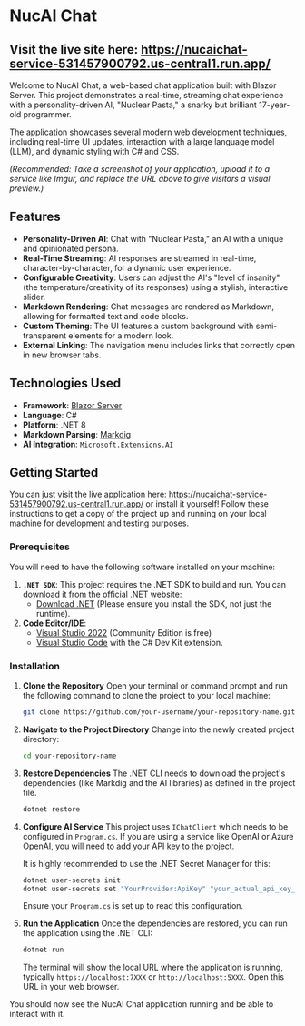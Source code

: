 # NucAI Chat 
## Visit the live site here: https://nucaichat-service-531457900792.us-central1.run.app/

Welcome to NucAI Chat, a web-based chat application built with Blazor Server. This project demonstrates a real-time, streaming chat experience with a personality-driven AI, "Nuclear Pasta," a snarky but brilliant 17-year-old programmer.

The application showcases several modern web development techniques, including real-time UI updates, interaction with a large language model (LLM), and dynamic styling with C# and CSS.


*(Recommended: Take a screenshot of your application, upload it to a service like Imgur, and replace the URL above to give visitors a visual preview.)*

## Features

*   **Personality-Driven AI**: Chat with "Nuclear Pasta," an AI with a unique and opinionated persona.
*   **Real-Time Streaming**: AI responses are streamed in real-time, character-by-character, for a dynamic user experience.
*   **Configurable Creativity**: Users can adjust the AI's "level of insanity" (the temperature/creativity of its responses) using a stylish, interactive slider.
*   **Markdown Rendering**: Chat messages are rendered as Markdown, allowing for formatted text and code blocks.
*   **Custom Theming**: The UI features a custom background with semi-transparent elements for a modern look.
*   **External Linking**: The navigation menu includes links that correctly open in new browser tabs.

## Technologies Used

*   **Framework**: [Blazor Server](https://dotnet.microsoft.com/apps/aspnet/web-apps/blazor)
*   **Language**: C#
*   **Platform**: .NET 8
*   **Markdown Parsing**: [Markdig](https://github.com/xoofx/markdig)
*   **AI Integration**: `Microsoft.Extensions.AI`

## Getting Started

You can just visit the live application here: https://nucaichat-service-531457900792.us-central1.run.app/ or install it yourself! 
Follow these instructions to get a copy of the project up and running on your local machine for development and testing purposes.

### Prerequisites

You will need to have the following software installed on your machine:

1.  **`.NET SDK`**: This project requires the .NET SDK to build and run. You can download it from the official .NET website:
    *   [Download .NET](https://dotnet.microsoft.com/download) (Please ensure you install the SDK, not just the runtime).
2.  **Code Editor/IDE**:
    *   [Visual Studio 2022](https://visualstudio.microsoft.com/) (Community Edition is free)
    *   [Visual Studio Code](https://code.visualstudio.com/) with the C# Dev Kit extension.

### Installation

1.  **Clone the Repository**
    Open your terminal or command prompt and run the following command to clone the project to your local machine:
    ```sh
    git clone https://github.com/your-username/your-repository-name.git
    ```

2.  **Navigate to the Project Directory**
    Change into the newly created project directory:
    ```sh
    cd your-repository-name
    ```

3.  **Restore Dependencies**
    The .NET CLI needs to download the project's dependencies (like Markdig and the AI libraries) as defined in the project file.
    ```sh
    dotnet restore
    ```

4.  **Configure AI Service**
    This project uses `IChatClient` which needs to be configured in `Program.cs`. If you are using a service like OpenAI or Azure OpenAI, you will need to add your API key to the project.
    
    It is highly recommended to use the .NET Secret Manager for this:
    ```sh
    dotnet user-secrets init
    dotnet user-secrets set "YourProvider:ApiKey" "your_actual_api_key_here"
    ```
    Ensure your `Program.cs` is set up to read this configuration.

5.  **Run the Application**
    Once the dependencies are restored, you can run the application using the .NET CLI:
    ```sh
    dotnet run
    ```
    The terminal will show the local URL where the application is running, typically `https://localhost:7XXX` or `http://localhost:5XXX`. Open this URL in your web browser.

You should now see the NucAI Chat application running and be able to interact with it.
